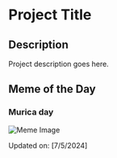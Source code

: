 # Project Title

## Description

Project description goes here.

## Meme of the Day

### Murica day
![Meme Image](https://i.redd.it/fim6p774lkad1.gif)

Updated on: [7/5/2024]